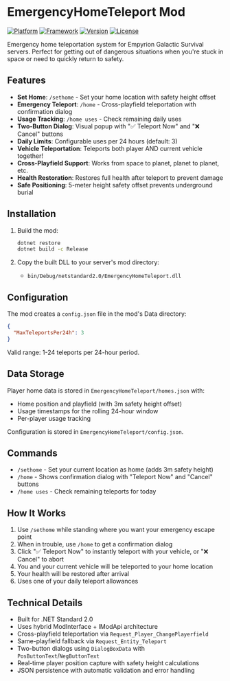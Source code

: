 # EmergencyHomeTeleport Mod

[![Platform](https://img.shields.io/badge/Platform-Empyrion-blue?style=for-the-badge&logo=steam)](https://store.steampowered.com/app/383120/Empyrion__Galactic_Survival/)
[![Framework](https://img.shields.io/badge/.NET-Standard%202.0-purple?style=for-the-badge&logo=dotnet)](https://dotnet.microsoft.com/)
[![Version](https://img.shields.io/badge/Version-1.0.0-orange?style=for-the-badge)](https://github.com/chaosz5050/empyrion-mods/tree/main/EmergencyHomeTeleportMod)
[![License](https://img.shields.io/badge/License-CC%20BY--NC--SA%204.0-red?style=for-the-badge)](https://creativecommons.org/licenses/by-nc-sa/4.0/)

Emergency home teleportation system for Empyrion Galactic Survival servers. Perfect for getting out of dangerous situations when you're stuck in space or need to quickly return to safety.

## Features

- **Set Home**: `/sethome` - Set your home location with safety height offset
- **Emergency Teleport**: `/home` - Cross-playfield teleportation with confirmation dialog
- **Usage Tracking**: `/home uses` - Check remaining daily uses
- **Two-Button Dialog**: Visual popup with "✅ Teleport Now" and "❌ Cancel" buttons
- **Daily Limits**: Configurable uses per 24 hours (default: 3)
- **Vehicle Teleportation**: Teleports both player AND current vehicle together!
- **Cross-Playfield Support**: Works from space to planet, planet to planet, etc.
- **Health Restoration**: Restores full health after teleport to prevent damage
- **Safe Positioning**: 5-meter height safety offset prevents underground burial

## Installation

1. Build the mod:
   ```bash
   dotnet restore
   dotnet build -c Release
   ```

2. Copy the built DLL to your server's mod directory:
   - `bin/Debug/netstandard2.0/EmergencyHomeTeleport.dll`

## Configuration

The mod creates a `config.json` file in the mod's Data directory:

```json
{
  "MaxTeleportsPer24h": 3
}
```

Valid range: 1-24 teleports per 24-hour period.

## Data Storage

Player home data is stored in `EmergencyHomeTeleport/homes.json` with:
- Home position and playfield (with 3m safety height offset)
- Usage timestamps for the rolling 24-hour window
- Per-player usage tracking

Configuration is stored in `EmergencyHomeTeleport/config.json`.

## Commands

- `/sethome` - Set your current location as home (adds 3m safety height)
- `/home` - Shows confirmation dialog with "Teleport Now" and "Cancel" buttons
- `/home uses` - Check remaining teleports for today

## How It Works

1. Use `/sethome` while standing where you want your emergency escape point
2. When in trouble, use `/home` to get a confirmation dialog
3. Click "✅ Teleport Now" to instantly teleport with your vehicle, or "❌ Cancel" to abort
4. You and your current vehicle will be teleported to your home location
5. Your health will be restored after arrival
6. Uses one of your daily teleport allowances

## Technical Details

- Built for .NET Standard 2.0
- Uses hybrid ModInterface + IModApi architecture
- Cross-playfield teleportation via `Request_Player_ChangePlayerfield`
- Same-playfield fallback via `Request_Entity_Teleport`
- Two-button dialogs using `DialogBoxData` with `PosButtonText`/`NegButtonText`
- Real-time player position capture with safety height calculations
- JSON persistence with automatic validation and error handling
